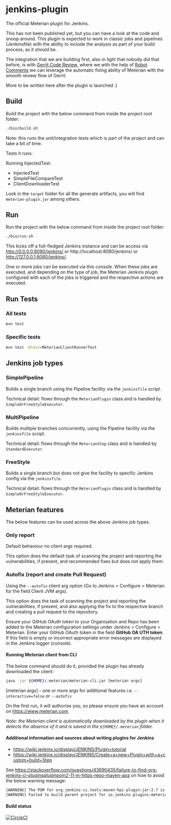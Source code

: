 # jenkins-plugin

The official Meterian plugin for Jenkins.

This has not been published yet, but you can have a look at the code and snoop around. This plugin is expected to work in classic jobs and pipelines (Jenkinsfile) with the ability to include the analysis as part of your build process, as it should be.

The integration that we are building first, also in light that nobody did that before, is with [Gerrit Code Review](https://www.gerritcodereview.com/), where we with the help of [Robot Comments](https://www.gerritcodereview.com/config-robot-comments.html) we can leverage the automatic fixing ability of Meterian with the smooth review flow of Gerrit.

More to be written here after the plugin is launched :)


## Build

Build the project with the below command from inside the project root folder:

```bash
./bin/build.sh
```

Note: this runs the unit/integration tests which is part of the project and can take a bit of time.

Tests it runs:

Running InjectedTest:

- InjectedTest
- SimpleFileCompareTest
- ClientDownloaderTest

Look in the `target` folder for all the generate artifacts, you will find `meterian-plugin.jar` among others. 

## Run

Run the project with the below command from inside the project root folder:

```bash
./bin/run.sh
```

This kicks off a full-fledged Jenkins instance and can be access via http://0.0.0.0:8080/jenkins/ or http://localhost:8080/jenkins/ or http://127.0.0.1:8080/jenkins/.

One or more jobs can be executed via this console. When these jobs are executed, and depending on the type of job, the Meterian Jenkins plugin configured with each of the jobs is triggered and the respective actions are executed.

## Run Tests 

### All tests

```bash
mvn test
```

### Specific tests

```bash
mvn test -Dtest=MeterianClientRunnerTest
```

## Jenkins job types

### SimplePipeline

Builds a single branch using the Pipeline facility via the `jenkinsfile` script.

Technical detail: flows through the `MeterianPlugin` class and is handled by `SimpleOrFreeStyleExecutor`.

### MultiPipeline

Builds multiple branches concurrently, using the Pipeline facility via the `jenkinsfile` script.

Technical detail: flows through the `MeterianStep` class and is handled by `StandardExecutor`.

### FreeStyle

Builds a single branch but does not give the facility to specific Jenkins config via the `jenkinsfile`.

Technical detail: flows through the `MeterianPlugin` class and is handled by `SimpleOrFreeStyleExecutor`.

## Meterian features

The below features can be used across the above Jenkins job types. 

### Only report

Default behaviour no client args required.

This option does the default task of scanning the project and reporting the vulnerabilities, if present, and recommended fixes but does not apply them.

### Autofix (report and create Pull Request)

Using the `--autofix` client arg option (Go to Jenkins > Configure > Meterian for the field Client JVM args).

This option does the task of scanning the project and reporting the vulnerabilities, if present, and also applying the fix to the respective branch and creating a pull request to the repository.

Ensure your GitHub OAuth token to your Organisation and Repo has been added to the Meterian configuration settings under Jenkins > Configure > Meterian. Enter your GitHub OAuth token in the field **GitHub OA UTH token**. If this field is empty or incorrect appropriate error messages are displayed in the Jenkins logger (console).

#### Running Meterian client from CLI

The below command should do it, provided the plugin has already downloaded the client:

```bash
java -jar ${HOME}/.meterian/meterian-cli.jar [meterian args]
```

[meterian args] - one or more args for additional features i.e. `--interactive=false` or `--autofix`

On the first run, it will authorise you, so please ensure you have an account on https://www.meterian.com.

_Note: the Meterian client is automatically downloaded by the plugin when it detects the absence of it and is saved in the `${HOME}/.meterian` folder._

#### Additional information and sources about writing plugins for Jenkins

- https://wiki.jenkins.io/display/JENKINS/Plugin+tutorial
- https://wiki.jenkins.io/display/JENKINS/Create+a+new+Plugin+with+a+custom+build+Step

See https://stackoverflow.com/questions/43690435/failure-to-find-org-jenkins-ci-pluginspluginpom2-11-in-https-repo-maven-apa on how to avoid the below warning message:

```bash
[WARNING] The POM for org.jenkins-ci.tools:maven-hpi-plugin:jar:2.7 is missing, no dependency information available
[WARNING] Failed to build parent project for io.jenkins.plugins:meterian-plugin:hpi:0.1-SNAPSHOT
```

#### Build status
[![CircleCI](https://circleci.com/gh/MeterianHQ/jenkins-plugin.svg?style=svg)](https://circleci.com/gh/MeterianHQ/jenkins-plugin)

